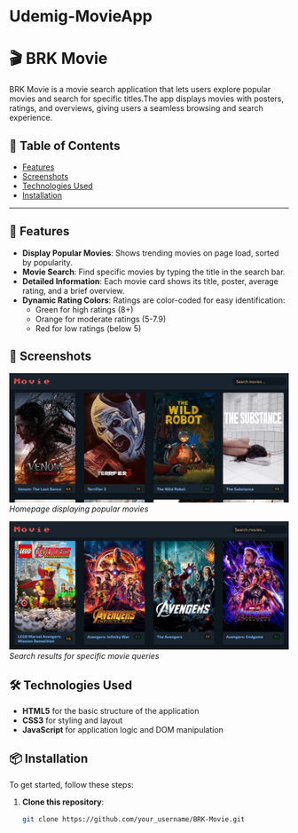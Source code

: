 <h1>Udemig-MovieApp</h1>

# 🎬 BRK Movie

BRK Movie is a movie search application that lets users explore popular movies and search for specific titles.The app displays movies with posters, ratings, and overviews, giving users a seamless browsing and search experience.

## 📖 Table of Contents

- [Features](#-features)
- [Screenshots](#-screenshots)
- [Technologies Used](#-technologies-used)
- [Installation](#-installation)

---

## 🚀 Features

- **Display Popular Movies**: Shows trending movies on page load, sorted by popularity.
- **Movie Search**: Find specific movies by typing the title in the search bar.
- **Detailed Information**: Each movie card shows its title, poster, average rating, and a brief overview.
- **Dynamic Rating Colors**: Ratings are color-coded for easy identification:
  - Green for high ratings (8+)
  - Orange for moderate ratings (5-7.9)
  - Red for low ratings (below 5)

## 🎨 Screenshots

![Homepage](./screenshots/homepage.png)
_Homepage displaying popular movies_

![Search Results](./screenshots/search_results.png)
_Search results for specific movie queries_

## 🛠️ Technologies Used

- **HTML5** for the basic structure of the application
- **CSS3** for styling and layout
- **JavaScript** for application logic and DOM manipulation

## 📦 Installation

To get started, follow these steps:

1. **Clone this repository**:
   ```bash
   git clone https://github.com/your_username/BRK-Movie.git
   ```
